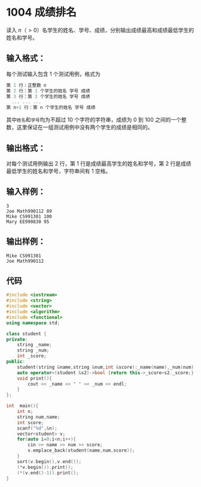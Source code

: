 # 1004 成绩排名

读入 $n（>0）$名学生的姓名、学号、成绩，分别输出成绩最高和成绩最低学生的姓名和学号。

## 输入格式：
每个测试输入包含 $1$ 个测试用例，格式为

```c
第 1 行：正整数 n
第 2 行：第 1 个学生的姓名 学号 成绩
第 3 行：第 2 个学生的姓名 学号 成绩
  ... ... ...
第 n+1 行：第 n 个学生的姓名 学号 成绩
```

其中`姓名`和`学号`均为不超过 10 个字符的字符串，成绩为 0 到 100 之间的一个整数，这里保证在一组测试用例中没有两个学生的成绩是相同的。

## 输出格式：
对每个测试用例输出 2 行，第 1 行是成绩最高学生的姓名和学号，第 2 行是成绩最低学生的姓名和学号，字符串间有 1 空格。

## 输入样例：
```
3
Joe Math990112 89
Mike CS991301 100
Mary EE990830 95
```

## 输出样例：
```
Mike CS991301
Joe Math990112
```

## 代码
```cpp tab="c++"
#include <iostream>
#include <string>
#include <vector>
#include <algorithm>
#include <functional>
using namespace std;

class student {
private:
    string _name;
    string _num;
    int _score;
public:
    student(string &name,string &num,int &score):_name(name),_num(num),_score(score){}
    auto operator<(student &s2)->bool {return this->_score>s2._score;}
    void print(){
        cout << _name << " " << _num << endl;
    }
};

int  main(){
    int n;
    string num,name;
    int score;
    scanf("%d",&n);
    vector<student> v;
    for(auto i=0;i<n;i++){
        cin >> name >> num >> score;
        v.emplace_back(student(name,num,score));
    }
    sort(v.begin(),v.end());
    (*v.begin()).print();
    (*(v.end()-1)).print();
}
```